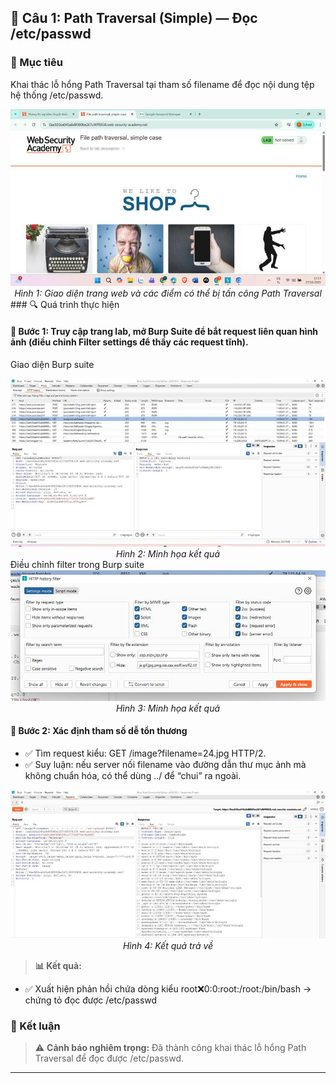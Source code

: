 ## 🔐 Câu 1: Path Traversal (Simple) — Đọc /etc/passwd
### 🎯 Mục tiêu
Khai thác lỗ hổng Path Traversal tại tham số filename để đọc nội dung tệp hệ thống /etc/passwd.
<div align="center">
  <img src="img/anh1.jpg" alt="Giao diện trang web - Điểm tấn công path traversal" width="600">
  <br>
  <em>Hình 1: Giao diện trang web và các điểm có thể bị tấn công Path Traversal</em>
</div>
### 🔍 Quá trình thực hiện

#### 🔸 Bước 1: Truy cập trang lab, mở Burp Suite để bắt request liên quan hình ảnh (điều chỉnh Filter settings để thấy các request tĩnh).
Giao diện Burp suite
<div align="center">
  <img src="img/anh2.jpg" alt="Minh họa" width="600">
  <br>
  <em>Hình 2: Minh họa kết quả</em>
</div>
Điều chỉnh filter trong Burp suite
<div align="center">
  <img src="img/anh3.jpg" alt="Minh họa" width="600">
  <br>
  <em>Hình 3: Minh họa kết quả</em>
</div>

#### 🔸 Bước 2: Xác định tham số dễ tổn thương
- ✅ Tìm request kiểu: GET /image?filename=24.jpg HTTP/2.
- ✅ Suy luận: nếu server nối filename vào đường dẫn thư mục ảnh mà không chuẩn hóa, có thể dùng ../ để “chui” ra ngoài.
<div align="center">
  <img src="img/anh5.jpg" alt="Minh họa" width="600">
  <br>
  <em>Hình 4: Kết quả trả về</em>
</div>

> **📊 Kết quả:**
- ✅ Xuất hiện phản hồi chứa dòng kiểu root:x:0:0:root:/root:/bin/bash → chứng tỏ đọc được /etc/passwd

### 🎯 Kết luận
> ⚠️ **Cảnh báo nghiêm trọng:** Đã thành công khai thác lỗ hổng Path Traversal để đọc được /etc/passwd.

---

